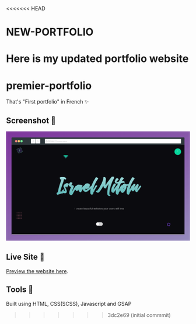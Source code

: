 <<<<<<< HEAD
# NEW-PORTFOLIO
Here is my updated portfolio website
=======
# premier-portfolio

That's "First portfolio" in French ✨

## Screenshot 📸

![Israel Mitolu portfolio screenshot](./assets/img/seo-img.png)

## Live Site 🚀

[Preview the website here](https://israelmitolu.netlify.app).

## Tools 🔨

Built using HTML, CSS(SCSS), Javascript and GSAP
>>>>>>> 3dc2e69 (initial commmit)
